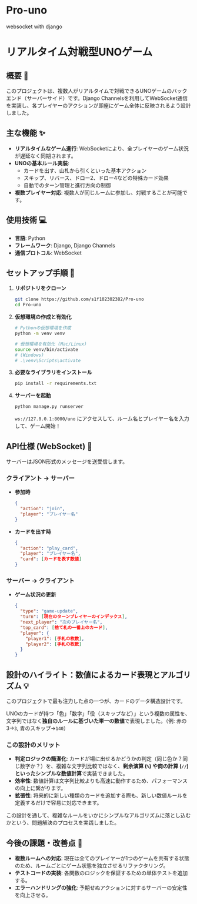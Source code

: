 # Pro-uno
websocket with django

# リアルタイム対戦型UNOゲーム

## 概要 📝

このプロジェクトは、複数人がリアルタイムで対戦できるUNOゲームのバックエンド（サーバーサイド）です。Django Channelsを利用してWebSocket通信を実装し、各プレイヤーのアクションが即座にゲーム全体に反映されるよう設計しました。

## 主な機能 ✨

-   **リアルタイムなゲーム進行**: WebSocketにより、全プレイヤーのゲーム状況が遅延なく同期されます。
-   **UNOの基本ルール実装**:
    -   カードを出す、山札から引くといった基本アクション
    -   スキップ、リバース、ドロー2、ドロー4などの特殊カード効果
    -   自動でのターン管理と進行方向の制御
-   **複数プレイヤー対応**: 複数人が同じルームに参加し、対戦することが可能です。

## 使用技術 💻

-   **言語**: Python
-   **フレームワーク**: Django, Django Channels
-   **通信プロトコル**: WebSocket

## セットアップ手順 🚀

1.  **リポジトリをクローン**
    ```bash
    git clone https://github.com/s1f102302382/Pro-uno
    cd Pro-uno
    ```

2.  **仮想環境の作成と有効化**
    ```bash
    # Pythonの仮想環境を作成
    python -m venv venv

    # 仮想環境を有効化 (Mac/Linux)
    source venv/bin/activate
    # (Windows)
    # .\venv\Scripts\activate
    ```

3.  **必要なライブラリをインストール**
    ```bash
    pip install -r requirements.txt
    ```

4.  **サーバーを起動**
    ```bash
    python manage.py runserver
    ```
     `ws://127.0.0.1:8000/uno` にアクセスして、ルーム名とプレイヤー名を入力して、ゲーム開始！

## API仕様 (WebSocket) 📡

サーバーはJSON形式のメッセージを送受信します。

### クライアント → サーバー

-   **参加時**
    ```json
    {
      "action": "join",
      "player": "プレイヤー名"
    }
    ```
-   **カードを出す時**
    ```json
    {
      "action": "play_card",
      "player": "プレイヤー名",
      "card": [カードを表す数値]
    }
    ```

### サーバー → クライアント

-   **ゲーム状況の更新**
    ```json
    {
      "type": "game-update",
      "turn": [現在のターンプレイヤーのインデックス],
      "next_player": "次のプレイヤー名",
      "top_card": [捨て札の一番上のカード],
      "player": {
        "player1": [手札の枚数],
        "player2": [手札の枚数]
      }
    }
    ```

## 設計のハイライト：数値によるカード表現とアルゴリズム 💡

このプロジェクトで最も注力した点の一つが、カードのデータ構造設計です。

UNOのカードが持つ「色」「数字」「役（スキップなど）」という複数の属性を、文字列ではなく**独自のルールに基づいた単一の数値**で表現しました。（例: 赤の3→`3`, 青のスキップ→`140`）

### この設計のメリット

-   **判定ロジックの簡潔化**: カードが場に出せるかどうかの判定（同じ色か？同じ数字か？）を、複雑な文字列比較ではなく、**剰余演算 (`%`) や商の計算 (`//`) といったシンプルな数値計算**で実装できました。
-   **効率性**: 数値計算は文字列比較よりも高速に動作するため、パフォーマンスの向上に繋がります。
-   **拡張性**: 将来的に新しい種類のカードを追加する際も、新しい数値ルールを定義するだけで容易に対応できます。

この設計を通して、複雑なルールをいかにシンプルなアルゴリズムに落とし込むかという、問題解決のプロセスを実践しました。

## 今後の課題・改善点 🧠

-   **複数ルームへの対応**: 現在は全てのプレイヤーが1つのゲームを共有する状態のため、ルームごとにゲーム状態を独立させるリファクタリング。
-   **テストコードの実装**: 各関数のロジックを保証するための単体テストを追加する。
-   **エラーハンドリングの強化**: 予期せぬアクションに対するサーバーの安定性を向上させる。
